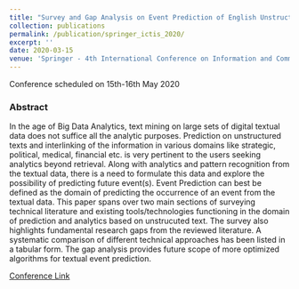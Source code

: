 ```yaml
---
title: "Survey and Gap Analysis on Event Prediction of English Unstructured Texts"
collection: publications
permalink: /publication/springer_ictis_2020/
excerpt: ''
date: 2020-03-15
venue: 'Springer - 4th International Conference on Information and Communication Technology for Intelligent Systems (ICTIS 2020)'
---
```

Conference scheduled on 15th-16th May 2020

<h3>Abstract</h3>

In the age of Big Data Analytics, text mining on large sets of digital textual data does not suffice all the analytic purposes. 
Prediction on unstructured texts and interlinking of the information in various domains like strategic, political, medical, financial etc. is very pertinent to the users seeking analytics beyond retrieval. Along with analytics and pattern recognition from the textual data, there is a need to formulate this data and explore the possibility of predicting future event(s). Event Prediction can best be defined as the domain of predicting the occurrence of an event from the textual data. This paper spans over two main sections of surveying technical literature and existing tools/technologies functioning in the domain of prediction and analytics based on unstrucuted text. The survey also highlights fundamental research gaps from the reviewed literature. A systematic comparison of different technical approaches has been listed in a tabular form. The gap analysis provides future scope of more optimized algorithms for textual event prediction.
<br>

[Conference Link](https://ictis.in/)

